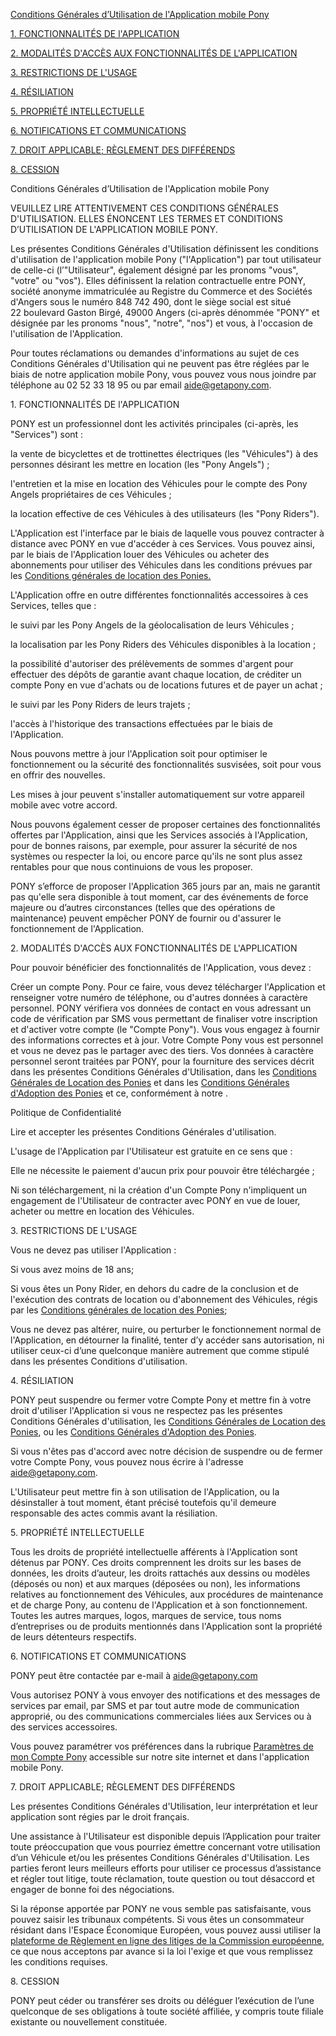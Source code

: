 [Conditions Générales d’Utilisation de l'Application mobile Pony](https://ponybikes.notion.site/Conditions-G-n-rales-d-Utilisation-f3298308abae47ebab5efebad4c9a407?pvs=25#50f60a61cea246d8b666210f6824da61)

[1\. FONCTIONNALITÉS DE l'APPLICATION](https://ponybikes.notion.site/Conditions-G-n-rales-d-Utilisation-f3298308abae47ebab5efebad4c9a407?pvs=25#7e3f2da4563948f0a9fe59c7769593c4)

[2\. MODALITÉS D'ACCÈS AUX FONCTIONNALITÉS DE L'APPLICATION](https://ponybikes.notion.site/Conditions-G-n-rales-d-Utilisation-f3298308abae47ebab5efebad4c9a407?pvs=25#03319b3eca2545479bab7496127a2ad6)

[3\. RESTRICTIONS DE L'USAGE](https://ponybikes.notion.site/Conditions-G-n-rales-d-Utilisation-f3298308abae47ebab5efebad4c9a407?pvs=25#60027f917d9a4846882883b5e4bf6acd)

[4\. RÉSILIATION](https://ponybikes.notion.site/Conditions-G-n-rales-d-Utilisation-f3298308abae47ebab5efebad4c9a407?pvs=25#a22c9cb390e84a01919b42b20db82526)

[5\. PROPRIÉTÉ INTELLECTUELLE](https://ponybikes.notion.site/Conditions-G-n-rales-d-Utilisation-f3298308abae47ebab5efebad4c9a407?pvs=25#317b8b8d5044413eb436b3f005f569cd)

[6\. NOTIFICATIONS ET COMMUNICATIONS](https://ponybikes.notion.site/Conditions-G-n-rales-d-Utilisation-f3298308abae47ebab5efebad4c9a407?pvs=25#ac3b5961828c4defb7743f6a374b3164)

[7\. DROIT APPLICABLE; RÈGLEMENT DES DIFFÉRENDS](https://ponybikes.notion.site/Conditions-G-n-rales-d-Utilisation-f3298308abae47ebab5efebad4c9a407?pvs=25#41356d8b62b8436ca2d1556b6d4128db)

[8\. CESSION](https://ponybikes.notion.site/Conditions-G-n-rales-d-Utilisation-f3298308abae47ebab5efebad4c9a407?pvs=25#bb9210ec38b34841bbab82165efb8acb)

Conditions Générales d’Utilisation de l'Application mobile Pony

VEUILLEZ LIRE ATTENTIVEMENT CES CONDITIONS GÉNÉRALES D'UTILISATION. ELLES ÉNONCENT LES TERMES ET CONDITIONS D’UTILISATION DE L'APPLICATION MOBILE PONY.

Les présentes Conditions Générales d'Utilisation définissent les conditions d'utilisation de l'application mobile Pony ("l'Application") par tout utilisateur de celle-ci (l’"Utilisateur", également désigné par les pronoms "vous", "votre" ou "vos"). Elles définissent la relation contractuelle entre PONY, société anonyme immatriculée au Registre du Commerce et des Sociétés d'Angers sous le numéro 848 742 490, dont le siège social est situé 22 boulevard Gaston Birgé, 49000 Angers (ci-après dénommée "PONY" et désignée par les pronoms "nous", "notre", "nos") et vous, à l'occasion de l'utilisation de l'Application.

Pour toutes réclamations ou demandes d'informations au sujet de ces Conditions Générales d'Utilisation qui ne peuvent pas être réglées par le biais de notre application mobile Pony, vous pouvez vous nous joindre par téléphone au 02 52 33 18 95 ou par email [aide@getapony.com](mailto:aide@getapony.com).

1\. FONCTIONNALITÉS DE l'APPLICATION

PONY est un professionnel dont les activités principales (ci-après, les "Services") sont :

la vente de bicyclettes et de trottinettes électriques (les "Véhicules") à des personnes désirant les mettre en location (les "Pony Angels") ;

l'entretien et la mise en location des Véhicules pour le compte des Pony Angels propriétaires de ces Véhicules ;

la location effective de ces Véhicules à des utilisateurs (les "Pony Riders").

L'Application est l'interface par le biais de laquelle vous pouvez contracter à distance avec PONY en vue d'accéder à ces Services. Vous pouvez ainsi, par le biais de l'Application louer des Véhicules ou acheter des abonnements pour utiliser des Véhicules dans les conditions prévues par les [Conditions générales de location des Ponies.](https://www.notion.so/ponybikes/Conditions-g-n-rales-de-location-19f364cb061940fd82bf03e86c9fd2fc)

L'Application offre en outre différentes fonctionnalités accessoires à ces Services, telles que :

le suivi par les Pony Angels de la géolocalisation de leurs Véhicules ;

la localisation par les Pony Riders des Véhicules disponibles à la location ;

la possibilité d'autoriser des prélèvements de sommes d'argent pour effectuer des dépôts de garantie avant chaque location, de créditer un compte Pony en vue d'achats ou de locations futures et de payer un achat ;

le suivi par les Pony Riders de leurs trajets ;

l'accès à l'historique des transactions effectuées par le biais de l'Application.

Nous pouvons mettre à jour l'Application soit pour optimiser le fonctionnement ou la sécurité des fonctionnalités susvisées, soit pour vous en offrir des nouvelles.

Les mises à jour peuvent s'installer automatiquement sur votre appareil mobile avec votre accord.

Nous pouvons également cesser de proposer certaines des fonctionnalités offertes par l'Application, ainsi que les Services associés à l'Application, pour de bonnes raisons, par exemple, pour assurer la sécurité de nos systèmes ou respecter la loi, ou encore parce qu'ils ne sont plus assez rentables pour que nous continuions de vous les proposer.

PONY s’efforce de proposer l'Application 365 jours par an, mais ne garantit pas qu'elle sera disponible à tout moment, car des événements de force majeure ou d’autres circonstances (telles que des opérations de maintenance) peuvent empêcher PONY de fournir ou d'assurer le fonctionnement de l'Application.

2\. MODALITÉS D'ACCÈS AUX FONCTIONNALITÉS DE L'APPLICATION

Pour pouvoir bénéficier des fonctionnalités de l'Application, vous devez :

Créer un compte Pony. Pour ce faire, vous devez télécharger l'Application et renseigner votre numéro de téléphone, ou d'autres données à caractère personnel. PONY vérifiera vos données de contact en vous adressant un code de vérification par SMS vous permettant de finaliser votre inscription et d'activer votre compte (le "Compte Pony"). Vous vous engagez à fournir des informations correctes et à jour. Votre Compte Pony vous est personnel et vous ne devez pas le partager avec des tiers. Vos données à caractère personnel seront traitées par PONY, pour la fourniture des services décrit dans les présentes Conditions Générales d'Utilisation, dans les [Conditions Générales de Location des Ponies](https://www.notion.so/ponybikes/Conditions-g-n-rales-de-location-19f364cb061940fd82bf03e86c9fd2fc) et dans les [Conditions Générales d'Adoption des Ponies](https://www.notion.so/ponybikes/Conditions-d-adoption-024faf1426654a2ebc2826ef6ec91d91) et ce, conformément à notre .

Politique de Confidentialité

Lire et accepter les présentes Conditions Générales d'utilisation.

L'usage de l'Application par l'Utilisateur est gratuite en ce sens que :

Elle ne nécessite le paiement d'aucun prix pour pouvoir être téléchargée ;

Ni son téléchargement, ni la création d'un Compte Pony n'impliquent un engagement de l'Utilisateur de contracter avec PONY en vue de louer, acheter ou mettre en location des Véhicules.

3\. RESTRICTIONS DE L'USAGE

Vous ne devez pas utiliser l'Application :

Si vous avez moins de 18 ans;

Si vous êtes un Pony Rider, en dehors du cadre de la conclusion et de l'exécution des contrats de location ou d'abonnement des Véhicules, régis par les [Conditions générales de location des Ponies](https://www.notion.so/ponybikes/Conditions-g-n-rales-de-location-19f364cb061940fd82bf03e86c9fd2fc);

Vous ne devez pas altérer, nuire, ou perturber le fonctionnement normal de l'Application, en détourner la finalité, tenter d’y accéder sans autorisation, ni utiliser ceux-ci d’une quelconque manière autrement que comme stipulé dans les présentes Conditions d'utilisation.

4\. RÉSILIATION

PONY peut suspendre ou fermer votre Compte Pony et mettre fin à votre droit d'utiliser l'Application si vous ne respectez pas les présentes Conditions Générales d'utilisation, les [Conditions Générales de Location des Ponies](https://www.notion.so/ponybikes/Conditions-g-n-rales-de-location-19f364cb061940fd82bf03e86c9fd2fc), ou les [Conditions Générales d'Adoption des Ponies](https://www.notion.so/ponybikes/Conditions-d-adoption-024faf1426654a2ebc2826ef6ec91d91).

Si vous n'êtes pas d'accord avec notre décision de suspendre ou de fermer votre Compte Pony, vous pouvez nous écrire à l'adresse [aide@getapony.com](mailto:aide@getapony.com).

L'Utilisateur peut mettre fin à son utilisation de l'Application, ou la désinstaller à tout moment, étant précisé toutefois qu'il demeure responsable des actes commis avant la résiliation.

5\. PROPRIÉTÉ INTELLECTUELLE

Tous les droits de propriété intellectuelle afférents à l'Application sont détenus par PONY. Ces droits comprennent les droits sur les bases de données, les droits d’auteur, les droits rattachés aux dessins ou modèles (déposés ou non) et aux marques (déposées ou non), les informations relatives au fonctionnement des Véhicules, aux procédures de maintenance et de charge Pony, au contenu de l'Application et à son fonctionnement. Toutes les autres marques, logos, marques de service, tous noms d’entreprises ou de produits mentionnés dans l'Application sont la propriété de leurs détenteurs respectifs.

6\. NOTIFICATIONS ET COMMUNICATIONS

PONY peut être contactée par e-mail à [aide@getapony.com](mailto:aide@getapony.com)

Vous autorisez PONY à vous envoyer des notifications et des messages de services par email, par SMS et par tout autre mode de communication approprié, ou des communications commerciales liées aux Services ou à des services accessoires.

Vous pouvez paramétrer vos préférences dans la rubrique [Paramètres de mon Compte Pony](http://link/) accessible sur notre site internet et dans l'application mobile Pony.

7\. DROIT APPLICABLE; RÈGLEMENT DES DIFFÉRENDS

Les présentes Conditions Générales d'Utilisation, leur interprétation et leur application sont régies par le droit français.

Une assistance à l'Utilisateur est disponible depuis l’Application pour traiter toute préoccupation que vous pourriez émettre concernant votre utilisation d’un Véhicule et/ou les présentes Conditions Générales d'Utilisation. Les parties feront leurs meilleurs efforts pour utiliser ce processus d’assistance et régler tout litige, toute réclamation, toute question ou tout désaccord et engager de bonne foi des négociations.

Si la réponse apportée par PONY ne vous semble pas satisfaisante, vous pouvez saisir les tribunaux compétents. Si vous êtes un consommateur résidant dans l'Espace Économique Européen, vous pouvez aussi utiliser la [plateforme de Règlement en ligne des litiges de la Commission européenne](https://ec.europa.eu/consumers/odr/main/index.cfm?event=main.home2.show&lng=FR), ce que nous acceptons par avance si la loi l'exige et que vous remplissez les conditions requises.

8\. CESSION

PONY peut céder ou transférer ses droits ou déléguer l’exécution de l’une quelconque de ses obligations à toute société affiliée, y compris toute filiale existante ou nouvellement constituée.